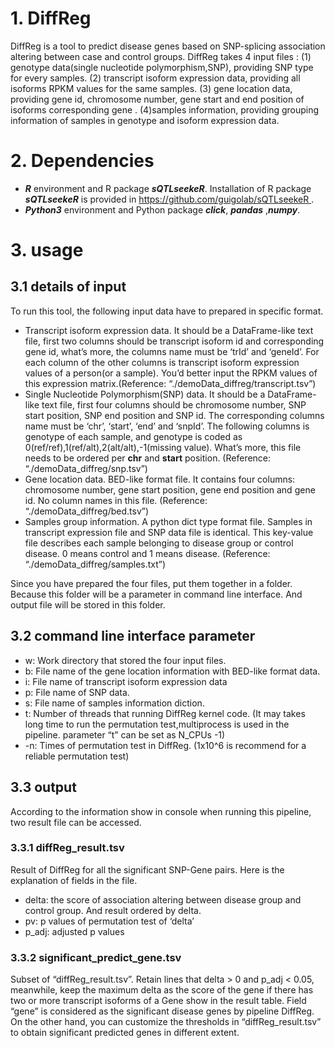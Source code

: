 # 1. DiffReg

DiffReg is a tool to predict disease genes based on SNP-splicing association altering between case and control groups. DiffReg takes 4 input files : (1) genotype data(single nucleotide polymorphism,SNP), providing SNP type for every samples. (2) transcript isoform expression data, providing all isoforms RPKM values for the same samples. (3) gene location data, providing gene id, chromosome number, gene start and end position of isoforms corresponding gene . (4)samples information, providing grouping information of samples in genotype and isoform expression data.


# 2. Dependencies

- ***R*** environment and R package ***sQTLseekeR***. Installation of R package ***sQTLseekeR*** is provided in  [https://github.com/guigolab/sQTLseekeR ](https://github.com/guigolab/sQTLseekeR).
- ***Python3*** environment and Python package ***click***, ***pandas*** ,***numpy***. 

# 3. usage

## 3.1 details of input

To run this tool, the following input data have to prepared in specific format.

- Transcript isoform expression data. It should be a DataFrame-like text file, first two columns should be transcript isoform id and corresponding gene id, what’s more, the columns name must be ‘trId’ and ‘geneId’. For each column of the other columns is transcript isoform expression values of a person(or a sample). You’d better input the RPKM values of this expression matrix.(Reference: “./demoData_diffreg/transcript.tsv”)
- Single Nucleotide Polymorphism(SNP) data. It should be a DataFrame-like text file, first four columns should be chromosome number, SNP start position, SNP end position and SNP id. The corresponding columns name must be ‘chr’, ‘start’, ‘end’ and ‘snpId’. The following columns is genotype of each sample, and genotype is coded as 0(ref/ref),1(ref/alt),2(alt/alt),-1(missing value). What’s more, this file needs to be ordered per **chr** and **start** position. (Reference: “./demoData_diffreg/snp.tsv”)
- Gene location data. BED-like format file. It contains four columns: chromosome number, gene start position, gene end position and gene id. No column names in this file. (Reference: “./demoData_diffreg/bed.tsv”)
- Samples group information. A python dict type format file. Samples in transcript expression file and SNP data file is identical. This key-value file describes each sample belonging to disease group or control disease. 0 means control and 1 means disease. (Reference: “./demoData_diffreg/samples.txt”)

Since you have prepared the four files, put them together in a folder. Because this folder will be a parameter in command line interface. And output file will be stored in this folder.

## 3.2 command line interface parameter 

- w: Work directory that stored the four input files.
- b: File name of the gene location information with BED-like format data.
- i: File name of transcript isoform expression data
- p: File name of SNP data.
- s: File name of samples information diction.
- t: Number of threads that running DiffReg kernel code. (It may takes long time to run the permutation test,multiprocess is used in the pipeline. parameter “t” can be set as N_CPUs -1)
- -n: Times of permutation test in DiffReg. (1x10^6 is recommend for a reliable permutation test)



## 3.3 output

According to the information show in console when running this pipeline, two result file can be accessed.

### 3.3.1 diffReg_result.tsv

Result of DiffReg for all the significant SNP-Gene pairs. Here is the explanation of fields in the file.

- delta: the score of association altering between disease group and control group. And result ordered by delta.
- pv: p values of permutation test of ‘delta’
- p_adj:  adjusted p values

### 3.3.2 significant_predict_gene.tsv

Subset of “diffReg_result.tsv”. Retain lines that delta > 0 and p_adj < 0.05, meanwhile, keep the maximum delta as the score of the gene if there has two or more transcript isoforms of a Gene show in the result table. Field “gene” is considered as the significant disease genes by pipeline DiffReg. On the other hand, you can customize the thresholds in “diffReg_result.tsv” to obtain significant predicted genes in different extent.
